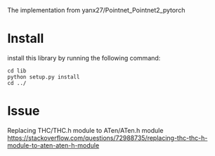 The implementation from yanx27/Pointnet_Pointnet2_pytorch

# Install
install this library by running the following command:
```shell
cd lib
python setup.py install
cd ../
```

# Issue
Replacing THC/THC.h module to ATen/ATen.h module
https://stackoverflow.com/questions/72988735/replacing-thc-thc-h-module-to-aten-aten-h-module